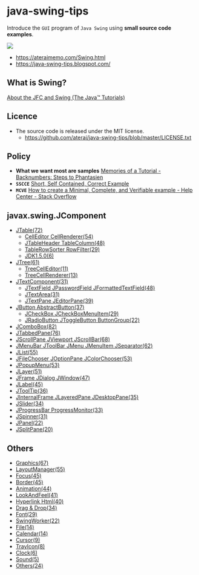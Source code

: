 java-swing-tips
===============
Introduce the `GUI` program of `Java Swing` using **small source code examples**.

<img src="https://lh3.ggpht.com/_9Z4BYR88imo/TQslJy3MxYI/AAAAAAAAAts/xrxOCvbp-0A/s800/screenshots.png" />

- https://ateraimemo.com/Swing.html
- https://java-swing-tips.blogspot.com/

What is Swing?
---------------
[About the JFC and Swing (The Java™ Tutorials)][0]

Licence
---------------
- The source code is released under the MIT license.
    - https://github.com/aterai/java-swing-tips/blob/master/LICENSE.txt

Policy
---------------
- **What we want most are samples** [Memories of a Tutorial - Backnumbers: Steps to Phantasien][1]
- **`SSCCE`** [Short, Self Contained, Correct Example][2]
- **`MCVE`** [How to create a Minimal, Complete, and Verifiable example - Help Center - Stack Overflow][3]

javax.swing.JComponent
---------------
- [JTable(72)](https://ateraimemo.com/Swing/_JTable.html)
    - [CellEditor CellRenderer(54)](https://ateraimemo.com/Swing/_CellEditor.html)
    - [JTableHeader TableColumn(48)](https://ateraimemo.com/Swing/_JTableHeader.html)
    - [TableRowSorter RowFilter(29)](https://ateraimemo.com/Swing/_TableRowSorter.html)
    - [JDK1.5.0(6)](https://ateraimemo.com/Swing/_JTable1.5.0.html)
- [JTree(61)](https://ateraimemo.com/Swing/_JTree.html)
    - [TreeCellEditor(11)](https://ateraimemo.com/Swing/_TreeCellEditor.html)
    - [TreeCellRenderer(13)](https://ateraimemo.com/Swing/_TreeCellRenderer.html)
- [JTextComponent(31)](https://ateraimemo.com/Swing/_JTextComponent.html)
    - [JTextField JPasswordField JFormattedTextField(48)](https://ateraimemo.com/Swing/_JTextField.html)
    - [JTextArea(31)](https://ateraimemo.com/Swing/_JTextArea.html)
    - [JTextPane JEditorPane(39)](https://ateraimemo.com/Swing/_JTextPane.html)
- [JButton AbstractButton(37)](https://ateraimemo.com/Swing/_JButton.html)
    - [JCheckBox JCheckBoxMenuItem(29)](https://ateraimemo.com/Swing/_JCheckBox.html)
    - [JRadioButton JToggleButton ButtonGroup(22)](https://ateraimemo.com/Swing/_JRadioButton.html)
- [JComboBox(82)](https://ateraimemo.com/Swing/_JComboBox.html)
- [JTabbedPane(76)](https://ateraimemo.com/Swing/_JTabbedPane.html)
- [JScrollPane JViewport JScrollBar(68)](https://ateraimemo.com/Swing/_JScrollPane.html)
- [JMenuBar JToolBar JMenu JMenuItem JSeparator(62)](https://ateraimemo.com/Swing/_JMenuBar.html)
- [JList(55)](https://ateraimemo.com/Swing/_JList.html)
- [JFileChooser JOptionPane JColorChooser(53)](https://ateraimemo.com/Swing/_JFileChooser.html)
- [JPopupMenu(53)](https://ateraimemo.com/Swing/_JPopupMenu.html)
- [JLayer(51)](https://ateraimemo.com/Swing/_JLayer.html)
- [JFrame JDialog JWindow(47)](https://ateraimemo.com/Swing/_JFrame.html)
- [JLabel(45)](https://ateraimemo.com/Swing/_JLabel.html)
- [JToolTip(36)](https://ateraimemo.com/Swing/_JToolTip.html)
- [JInternalFrame JLayeredPane JDesktopPane(35)](https://ateraimemo.com/Swing/_JInternalFrame.html)
- [JSlider(34)](https://ateraimemo.com/Swing/_JSlider.html)
- [JProgressBar ProgressMonitor(33)](https://ateraimemo.com/Swing/_JProgressBar.html)
- [JSpinner(31)](https://ateraimemo.com/Swing/_JSpinner.html)
- [JPanel(22)](https://ateraimemo.com/Swing/_JPanel.html)
- [JSplitPane(20)](https://ateraimemo.com/Swing/_JSplitPane.html)

Others
---------------
- [Graphics(67)](https://ateraimemo.com/Swing/_Graphics.html)
- [LayoutManager(55)](https://ateraimemo.com/Swing/_Layout.html)
- [Focus(45)](https://ateraimemo.com/Swing/_Focus.html)
- [Border(45)](https://ateraimemo.com/Swing/_Border.html)
- [Animation(44)](https://ateraimemo.com/Swing/_Animation.html)
- [LookAndFeel(41)](https://ateraimemo.com/Swing/_LookAndFeel.html)
- [Hyperlink Html(40)](https://ateraimemo.com/Swing/_Hyperlink.html)
- [Drag & Drop(34)](https://ateraimemo.com/Swing/_DnD.html)
- [Font(29)](https://ateraimemo.com/Swing/_Font.html)
- [SwingWorker(22)](https://ateraimemo.com/Swing/_SwingWorker.html)
- [File(14)](https://ateraimemo.com/Swing/_File.html)
- [Calendar(14)](https://ateraimemo.com/Swing/_Calendar.html)
- [Cursor(9)](https://ateraimemo.com/Swing/_Cursor.html)
- [TrayIcon(8)](https://ateraimemo.com/Swing/_TrayIcon.html)
- [Clock(6)](https://ateraimemo.com/Swing/_Clock.html)
- [Sound(5)](https://ateraimemo.com/Swing/_Sound.html)
- [Others(24)](https://ateraimemo.com/Swing/_Others.html)

[0]: https://docs.oracle.com/javase/tutorial/uiswing/start/about.html
[1]: http://steps.dodgson.org/bn/2007/07/06/
[2]: http://sscce.org/
[3]: https://stackoverflow.com/help/mcve
